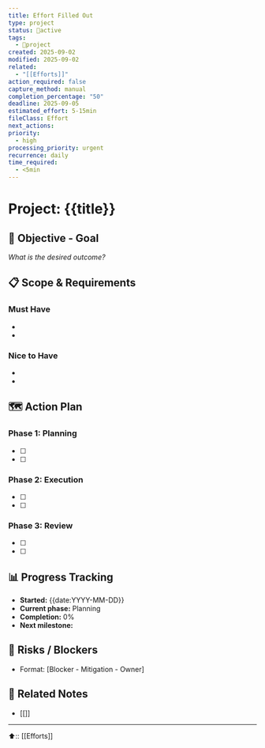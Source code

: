 ```yaml
---
title: Effort Filled Out
type: project
status: 🔄active
tags:
  - 🚀project
created: 2025-09-02
modified: 2025-09-02
related:
  - "[[Efforts]]"
action_required: false
capture_method: manual
completion_percentage: "50"
deadline: 2025-09-05
estimated_effort: 5-15min
fileClass: Effort
next_actions:
priority:
  - high
processing_priority: urgent
recurrence: daily
time_required:
  - <5min
---
```


# Project: {{title}}

## 🎯 Objective - Goal
*What is the desired outcome?*

## 📋 Scope & Requirements
### Must Have
- 
- 

### Nice to Have
- 
- 

## 🗺️ Action Plan
### Phase 1: Planning
- [ ] 
- [ ] 

### Phase 2: Execution  
- [ ] 
- [ ] 

### Phase 3: Review
- [ ] 
- [ ] 

## 📊 Progress Tracking
- **Started:** {{date:YYYY-MM-DD}}
- **Current phase:** Planning
- **Completion:** 0%
- **Next milestone:** 


## 🚧 Risks / Blockers
- Format: [Blocker - Mitigation - Owner]


## 🔗 Related Notes
- [[]]

---
⬆️:: [[Efforts]]